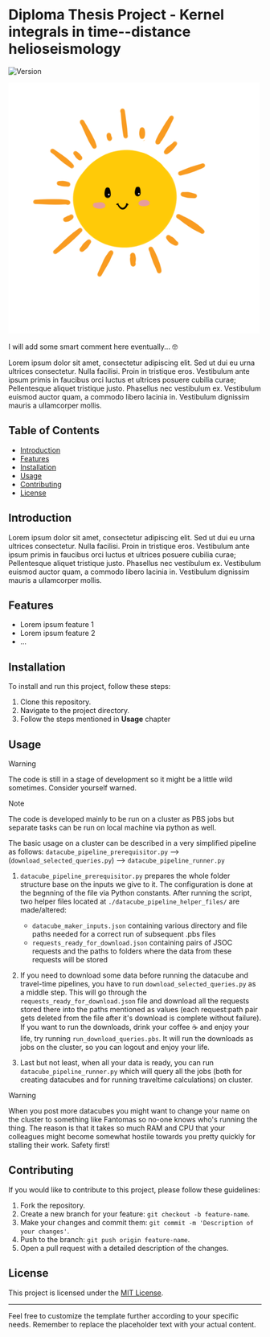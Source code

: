 # Diploma Thesis Project - Kernel integrals in time--distance helioseismology

![Version](https://img.shields.io/badge/version-v1.0-blue)

<img src="sunny.png" width="500" height="500">

I will add some smart comment here eventually... 🤓

Lorem ipsum dolor sit amet, consectetur adipiscing elit. Sed ut dui eu urna ultrices consectetur. Nulla facilisi. Proin in tristique eros. Vestibulum ante ipsum primis in faucibus orci luctus et ultrices posuere cubilia curae; Pellentesque aliquet tristique justo. Phasellus nec vestibulum ex. Vestibulum euismod auctor quam, a commodo libero lacinia in. Vestibulum dignissim mauris a ullamcorper mollis.

## Table of Contents

- [Introduction](#introduction)
- [Features](#features)
- [Installation](#installation)
- [Usage](#usage)
- [Contributing](#contributing)
- [License](#license)

## Introduction

Lorem ipsum dolor sit amet, consectetur adipiscing elit. Sed ut dui eu urna ultrices consectetur. Nulla facilisi. Proin in tristique eros. Vestibulum ante ipsum primis in faucibus orci luctus et ultrices posuere cubilia curae; Pellentesque aliquet tristique justo. Phasellus nec vestibulum ex. Vestibulum euismod auctor quam, a commodo libero lacinia in. Vestibulum dignissim mauris a ullamcorper mollis.

## Features

- Lorem ipsum feature 1
- Lorem ipsum feature 2
- ...

## Installation

To install and run this project, follow these steps:

1. Clone this repository.
2. Navigate to the project directory.
3. Follow the steps mentioned in **Usage** chapter

## Usage

> [!WARNING]
> The code is still in a stage of development so it might be a little wild sometimes. Consider yourself warned.

> [!NOTE]
> The code is developed mainly to be run on a cluster as PBS jobs but separate tasks can be run on local machine via python as well.

The basic usage on a cluster can be described in a very simplified pipeline as follows:
`datacube_pipeline_prerequisitor.py` --> (`download_selected_queries.py`) --> `datacube_pipeline_runner.py`

1. `datacube_pipeline_prerequisitor.py` prepares the whole folder structure base on the inputs we give to it. The configuration is done at the begnning of the file via Python constants. After running the script, two helper files located at `./datacube_pipeline_helper_files/` are made/altered:
   * `datacube_maker_inputs.json` containing various directory and file paths needed for a correct run of subsequent .pbs files
   * `requests_ready_for_download.json` containing pairs of JSOC requests and the paths to folders where the data from these requests will be stored

2. If you need to download some data before running the datacube and travel-time pipelines, you have to run `download_selected_queries.py` as a middle step. This will go through the `requests_ready_for_download.json` file and download all the requests stored there into the paths mentioned as values (each request:path pair gets deleted from the file after it's download is complete without failure). If you want to run the downloads, drink your coffee ☕ and enjoy your life, try running `run_download_queries.pbs`. It will run the downloads as jobs on the cluster, so you can logout and enjoy your life.

3. Last but not least, when all your data is ready, you can run `datacube_pipeline_runner.py` which will query all the jobs (both for creating datacubes and for running traveltime calculations) on cluster.

> [!WARNING]
> When you post more datacubes you might want to change your name on the cluster to something like Fantomas so no-one knows who's running the thing. The reason is that it takes so much RAM and CPU that your colleagues might become somewhat hostile towards you pretty quickly for stalling their work. Safety first!

## Contributing

If you would like to contribute to this project, please follow these guidelines:

1. Fork the repository.
2. Create a new branch for your feature: `git checkout -b feature-name`.
3. Make your changes and commit them: `git commit -m 'Description of your changes'`.
4. Push to the branch: `git push origin feature-name`.
5. Open a pull request with a detailed description of the changes.

## License

This project is licensed under the [MIT License](LICENSE).

---

Feel free to customize the template further according to your specific needs. Remember to replace the placeholder text with your actual content.
